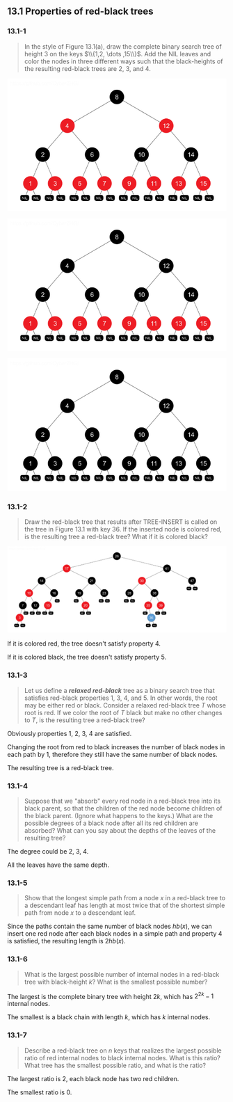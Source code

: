 ## 13.1 Properties of red-black trees

### 13.1-1

> In the style of Figure 13.1(a), draw the complete binary search tree of height 3 on the keys $\\{1,2, \dots ,15\\}$. Add the NIL leaves and color the nodes in three different ways such that the black-heights of the resulting red-black trees are 2, 3, and 4.

![](img/13.1-1_1.png)

![](img/13.1-1_2.png)

![](img/13.1-1_3.png)

### 13.1-2

> Draw the red-black tree that results after TREE-INSERT is called on the tree in Figure 13.1 with key 36. If the inserted node is colored red, is the resulting tree a red-black tree? What if it is colored black?

![](img/13.1-2.png)

If it is colored red, the tree doesn't satisfy property 4.

If it is colored black, the tree doesn't satisfy property 5.

### 13.1-3

> Let us define a __*relaxed red-black*__ tree as a binary search tree that satisfies red-black properties 1, 3, 4, and 5. In other words, the root may be either red or black. Consider a relaxed red-black tree $T$ whose root is red. If we color the root of $T$ black but make no other changes to $T$, is the resulting tree a red-black tree?

Obviously properties 1, 2, 3, 4 are satisfied.

Changing the root from red to black increases the number of black nodes in each path by 1, therefore they still have the same number of black nodes.

The resulting tree is a red-black tree.

### 13.1-4

> Suppose that we "absorb" every red node in a red-black tree into its black parent, so that the children of the red node become children of the black parent. (Ignore what happens to the keys.) What are the possible degrees of a black node after all its red children are absorbed? What can you say about the depths of the leaves of the resulting tree?

The degree could be 2, 3, 4.

All the leaves have the same depth.

### 13.1-5

> Show that the longest simple path from a node $x$ in a red-black tree to a descendant leaf has length at most twice that of the shortest simple path from node $x$ to a descendant leaf.

Since the paths contain the same number of black nodes $hb(x)$, we can insert one red node after each black nodes in a simple path and property 4 is satisfied, the resulting length is $2hb(x)$.

### 13.1-6

> What is the largest possible number of internal nodes in a red-black tree with black-height $k$? What is the smallest possible number?

The largest is the complete binary tree with height $2k$, which has $2^{2k} - 1$ internal nodes.

The smallest is a black chain with length $k$, which has $k$ internal nodes.

### 13.1-7

> Describe a red-black tree on $n$ keys that realizes the largest possible ratio of red internal nodes to black internal nodes. What is this ratio? What tree has the smallest possible ratio, and what is the ratio?

The largest ratio is 2, each black node has two red children.

The smallest ratio is 0.
